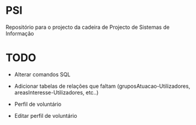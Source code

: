 # PSI
Repositório para o projecto da cadeira de Projecto de Sistemas de Informação


TODO
=========
- Alterar comandos SQL
- Adicionar tabelas de relações que faltam (gruposAtuacao-Utilizadores, areasInteresse-Utilizadores, etc..)

- Perfil de voluntário
- Editar perfil de voluntário
